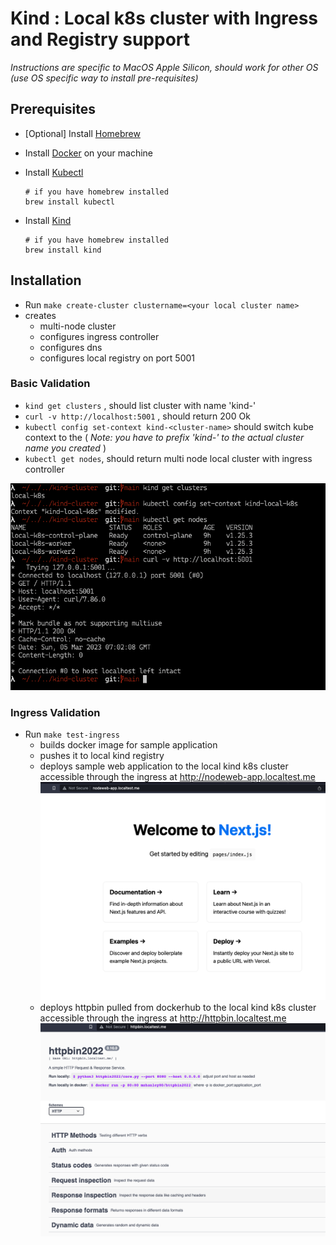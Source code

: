 # Kind : Local k8s cluster with Ingress and Registry support

*Instructions are specific to MacOS Apple Silicon, should work for other OS (use OS specific way to install pre-requisites)*

## Prerequisites

- [Optional] Install [Homebrew](https://brew.sh/)
- Install [Docker](https://docs.docker.com/get-docker/) on your machine
- Install [Kubectl](https://kubernetes.io/docs/tasks/tools/install-kubectl-macos/)

    ```
    # if you have homebrew installed
    brew install kubectl
    ```

- Install [Kind](https://kind.sigs.k8s.io/docs/user/quick-start/#installation)

    ```
    # if you have homebrew installed
    brew install kind
    ```

## Installation

- Run `make create-cluster clustername=<your local cluster name>`
- creates 
  - multi-node cluster 
  - configures ingress controller
  - configures dns
  - configures local registry on port 5001

### Basic Validation

- `kind get clusters` , should list cluster with name 'kind-<cluster-name>'
- `curl -v http://localhost:5001` , should return 200 Ok
- `kubectl config set-context kind-<cluster-name>` should switch kube context to the <cluster-name> ( *Note: you have to prefix 'kind-' to the actual cluster name you created* )
- `kubectl get nodes`, should return multi node local cluster with ingress controller

![Validation](./images/validation.png)

### Ingress Validation

- Run `make test-ingress`
  - builds docker image for sample application
  - pushes it to local kind registry
  - deploys sample web application to the local kind k8s cluster accessible through the ingress at http://nodeweb-app.localtest.me
    ![nodewebapp](./images/nodewebapp.png)
  - deploys httpbin pulled from dockerhub to the local kind k8s cluster accessible through the ingress at http://httpbin.localtest.me
    ![httpbin](./images/httpbin.png)
